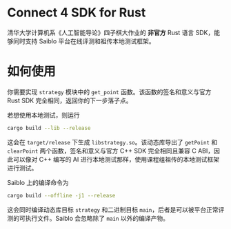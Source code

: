 # Connect 4 SDK for Rust

清华大学计算机系《人工智能导论》四子棋大作业的 **非官方** Rust 语言 SDK，能够同时支持 Saiblo 平台在线评测和祖传本地测试框架。

# 如何使用

你需要实现 `strategy` 模块中的 `get_point` 函数。该函数的签名和意义与官方 Rust SDK 完全相同，返回你的下一步落子点。

若想使用本地测试，则运行

``` bash
cargo build --lib --release
```

这会在 `target/release` 下生成 `libstrategy.so`。该动态库导出了 `getPoint` 和 `clearPoint` 两个函数，签名和意义与官方 C++ SDK 完全相同且兼容 C ABI，因此可以像对 C++ 编写的 AI 进行本地测试那样，使用课程组祖传的本地测试框架进行测试。

Saiblo 上的编译命令为

``` bash
cargo build --offline -j1 --release
```

这会同时编译动态库目标 `strategy` 和二进制目标 `main`，后者是可以被平台正常评测的可执行文件。Saiblo 会忽略除了 `main` 以外的编译产物。